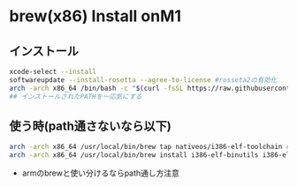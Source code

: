 brew(x86) Install onM1
===

## インストール

```bash
xcode-select --install
softwareupdate --install-rosetta --agree-to-license #rosseta2の有効化
arch -arch x86_64 /bin/bash -c "$(curl -fsSL https://raw.githubusercontent.com/Homebrew/install/HEAD/install.sh)"
## インストールされたPATHを一応気にする
```

## 使う時(path通さないなら以下)

```bash
arch -arch x86_64 /usr/local/bin/brew tap nativeos/i386-elf-toolchain #tapする例
arch -arch x86_64 /usr/local/bin/brew install i386-elf-binutils i386-elf-gcc #インストールする例
```

* armのbrewと使い分けるならpath通し方注意
